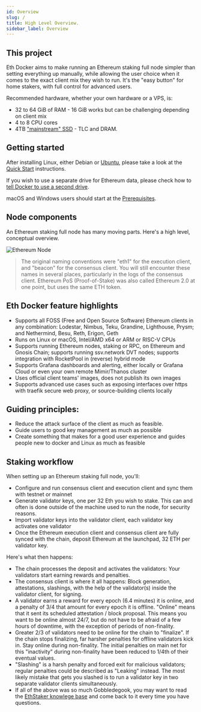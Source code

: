 ```yaml
---
id: Overview
slug: /
title: High Level Overview.
sidebar_label: Overview
---
```


## This project

Eth Docker aims to make running an Ethereum staking full node simpler than setting everything up manually,
while allowing the user choice when it comes to the exact client mix they wish to run. It's the "easy button" for home stakers,
with full control for advanced users.

Recommended hardware, whether your own hardware or a VPS, is:
- 32 to 64 GiB of RAM - 16 GiB works but can be challenging depending on client mix
- 4 to 8 CPU cores
- 4TB ["mainstream" SSD](https://gist.github.com/yorickdowne/f3a3e79a573bf35767cd002cc977b038) - TLC and DRAM.

## Getting started

After installing Linux, either Debian or [Ubuntu](https://docs.ethstaker.org/tutorials/installing-linux),
please take a look at the [Quick Start](../Usage/QuickStart.md) instructions.

If you wish to use a separate drive for Ethereum data, please check how to
[tell Docker to use a second drive](../Usage/Prerequisites.md#change-docker-storage-location).

macOS and Windows users should start at the [Prerequisites](../Usage/Prerequisites.md#macos-prerequisites).

## Node components

An Ethereum staking full node has many moving parts. Here's a high level, conceptual overview.

![Ethereum Node](../../static/img/ethereum-full-node.png)

> The original naming conventions were "eth1" for the execution client, and "beacon"
> for the consensus client. You will still encounter these names in several places,
> particularly in the logs of the consensus client.
> Ethereum PoS (Proof-of-Stake) was also called Ethereum 2.0 at one point, but uses the same ETH token.

## Eth Docker feature highlights

- Supports all FOSS (Free and Open Source Software) Ethereum clients in any combination: Lodestar, Nimbus, Teku,
Grandine, Lighthouse, Prysm; and Nethermind, Besu, Reth, Erigon, Geth
- Runs on Linux or macOS, Intel/AMD x64 or ARM or RISC-V CPUs
- Supports running Ethereum nodes, staking or RPC, on Ethereum and Gnosis Chain; supports running ssv.network DVT
nodes; supports integration with RocketPool in (reverse) hybrid mode
- Supports Grafana dashboards and alerting, either locally or Grafana Cloud or even your own remote Mimir/Thanos cluster
- Uses official client teams' images, does not publish its own images
- Supports advanced use cases such as exposing interfaces over https with traefik secure web proxy, or source-building clients locally

## Guiding principles:

- Reduce the attack surface of the client as much as feasible.
- Guide users to good key management as much as possible
- Create something that makes for a good user experience and guides people new to docker and Linux as much as feasible

## Staking workflow

When setting up an Ethereum staking full node, you'll:

- Configure and run consensus client and  execution client and sync them with testnet or mainnet
- Generate validator keys, one per 32 Eth you wish to stake. This can and often is done outside of the
  machine used to run the node, for security reasons.
- Import validator keys into the validator client, each validator key activates one validator
- Once the Ethereum execution client and consensus client are fully synced with the chain, deposit Ethereum
  at the launchpad, 32 ETH per validator key.

Here's what then happens:

- The chain processes the deposit and activates the validators: Your validators start earning rewards
  and penalties.
- The consensus client is where it all happens: Block generation, attestations, slashings, with the help
  of the validator(s) inside the validator client, for signing.
- A validator earns a reward for every epoch (6.4 minutes) it is online, and a penalty of 3/4 that
  amount for every epoch it is offline. "Online" means that it sent its scheduled attestation / block
  proposal. This means you want to be online almost 24/7, but do not have to be afraid of a few hours
  of downtime, with the exception of periods of non-finality.
- Greater 2/3 of validators need to be online for the chain to "finalize". If the chain stops finalizing,
  far harsher penalties for offline validators kick in. Stay online during non-finality. The initial
  penalties on main net for this "inactivity" during non-finality have been reduced to 1/4th of their eventual
  values.
- "Slashing" is a harsh penalty and forced exit for malicious validators; regular penalties could be
  described as "Leaking" instead. The most likely mistake that gets you slashed is to run a validator key
  in two separate validator clients simultaneously.
- If all of the above was so much Gobbledegook, you may want to read the
[EthStaker knowlege base](https://docs.ethstaker.cc/ethstaker-knowledge-base) and come back to it every time you have
questions.

